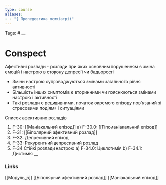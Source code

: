 ```yaml
---
type: course
aliases: 
- - "{ Пропедевтика_психіатрії"
---
```

Tags: #
__
# Conspect
Афективні розлади - розлади при яких основним порушенням є зміна емоцій і настрою в сторону депресії чи бадьорості
- Зміни настрою супроводжуються змінами загального рівня активності
- Більшість інших симптомів є вторинними чи пояснюються змінами настрою і активності
- Такі розлади є рецидивними, початок окремого епізоду пов'язаний зі стресовими подіями і ситуаціями

Список афективних розладів
1. F-30: [[Маніакальний епізод]]
	a) F-30.0: [[Гіпоманіакальний епізод]]
2. F-31: [[Біполярний афективний розлад]]
3. F-32: Депресивний епізод
4. F-33: Рекурентний депресивний розлад
5. F-34 Стійкі розлади настрою
	а) F-34.0: Циклотимія 
	b) F-34.1: Дистимія
__
### Links
[[Модуль_5]] [[Біполярний афективний розлад]] [[Маніакальний епізод]]
